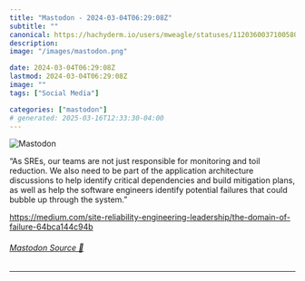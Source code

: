 ```yaml
---
title: "Mastodon - 2024-03-04T06:29:08Z"
subtitle: ""
canonical: https://hachyderm.io/users/mweagle/statuses/112036003710058065
description:
image: "/images/mastodon.png"

date: 2024-03-04T06:29:08Z
lastmod: 2024-03-04T06:29:08Z
image: ""
tags: ["Social Media"]

categories: ["mastodon"]
# generated: 2025-03-16T12:33:30-04:00
---
```

![Mastodon](/images/mastodon.png)

<p>“As SREs, our teams are not just responsible for monitoring and toil reduction. We also need to be part of the application architecture discussions to help identify critical dependencies and build mitigation plans, as well as help the software engineers identify potential failures that could bubble up through the system.”</p><p><a href="https://medium.com/site-reliability-engineering-leadership/the-domain-of-failure-64bca144c94b" target="_blank" rel="nofollow noopener noreferrer" translate="no"><span class="invisible">https://</span><span class="ellipsis">medium.com/site-reliability-en</span><span class="invisible">gineering-leadership/the-domain-of-failure-64bca144c94b</span></a></p>


###### [Mastodon Source 🐘](https://hachyderm.io/@mweagle/112036003710058065)

___
